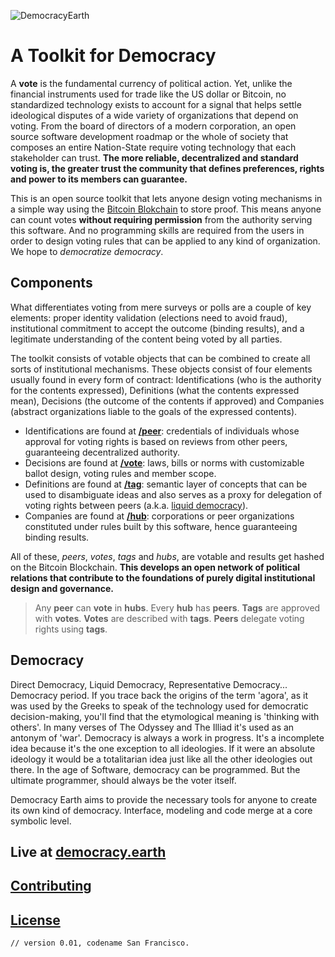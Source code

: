 ![DemocracyEarth](https://dl.dropboxusercontent.com/u/801018/democracy-earth-logo.png)

# A Toolkit for Democracy

A **vote** is the fundamental currency of political action. Yet, unlike the financial instruments used for trade like the US dollar or Bitcoin, no standardized technology exists to account for a signal that helps settle ideological disputes of a wide variety of organizations that depend on voting. From the board of directors of a modern corporation, an open source software development roadmap or the whole of society that composes an entire Nation-State require voting technology that each stakeholder can trust. **The more reliable, decentralized and standard voting is, the greater trust the community that defines preferences, rights and power to its members can guarantee.**

This is an open source toolkit that lets anyone design voting mechanisms in a simple way using the [Bitcoin Blokchain](http://bitcoin.it) to store proof. This means anyone can count votes **without requiring permission** from the authority serving this software. And no programming skills are required from the users in order to design voting rules that can be applied to any kind of organization. We hope to *democratize democracy*.  

## Components
What differentiates voting from mere surveys or polls are a couple of key elements: proper identity validation (elections need to avoid fraud), institutional commitment to accept the outcome (binding results), and a legitimate understanding of the content being voted by all parties.

The toolkit consists of votable objects that can be combined to create all sorts of institutional mechanisms. These objects consist of four elements usually found in every form of contract: Identifications (who is the authority for the contents expressed), Definitions (what the contents expressed mean), Decisions (the outcome of the contents if approved) and Companies (abstract organizations liable to the goals of the expressed contents).

* Identifications are found at **[/peer](http://democracy.earth)**: credentials of individuals whose approval for voting rights is based on reviews from other peers, guaranteeing decentralized authority.
* Decisions are found at **[/vote](http://democracy.earth)**: laws, bills or norms with customizable ballot design, voting rules and member scope.
* Definitions are found at  **[/tag](http://democracy.earth)**: semantic layer of concepts that can be used to disambiguate ideas and also serves as a proxy for delegation of voting rights between peers (a.k.a. [liquid democracy](https://en.wikipedia.org/wiki/Delegative_democracy)).
* Companies are found at **[/hub](http://democracy.earth)**: corporations or peer organizations constituted under rules built by this software, hence guaranteeing binding results.

All of these, *peers*, *votes*, *tags* and *hubs*, are votable and results get hashed on the Bitcoin Blockchain. **This develops an open network of political relations that contribute to the foundations of purely digital institutional design and governance.**

> Any **peer** can **vote** in **hubs**.
> Every **hub** has **peers**.
> **Tags** are approved with **votes**.
> **Votes** are described with **tags**.
> **Peers** delegate voting rights using **tags**.

## Democracy
Direct Democracy, Liquid Democracy, Representative Democracy... Democracy period. If you trace back the origins of the term 'agora', as it was used by the Greeks to speak of the technology used for democratic decision-making, you'll find that the etymological meaning is 'thinking with others'. In many verses of The Odyssey and The Illiad it's used as an antonym of 'war'. Democracy is always a work in progress. It's a incomplete idea because it's the one exception to all ideologies. If it were an absolute ideology it would be a totalitarian idea just like all the other ideologies out there. In the age of Software, democracy can be programmed. But the ultimate programmer, should always be the voter itself.

Democracy Earth aims to provide the necessary tools for anyone to  create its own kind of democracy. Interface, modeling and code merge at a core symbolic level.

## Live at [democracy.earth](http://democracy.earth)

## [Contributing](CONTRIBUTING.md)

## [License](LICENSE.md)

``// version 0.01, codename San Francisco.``
